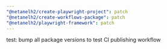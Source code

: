 ```yaml
---
"@netanelh2/create-playwright-project": patch
"@netanelh2/create-workflows-package": patch
"@netanelh2/playwright-framework": patch
---
```


test: bump all package versions to test CI publishing workflow
